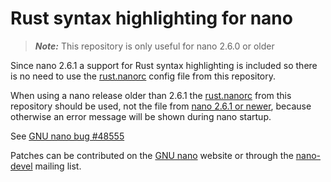 # Rust syntax highlighting for nano

> ***Note:*** This repository is only useful for nano 2.6.0 or older

Since nano 2.6.1 a support for Rust syntax highlighting is included so there
is no need to use the [rust.nanorc](rust.nanorc) config file from this repository.

When using a nano release older than 2.6.1 the [rust.nanorc](rust.nanorc) from this repository
should be used, not the file from
[nano 2.6.1 or newer](http://git.savannah.gnu.org/cgit/nano.git/plain/doc/syntax/rust.nanorc),
because otherwise an error message will be shown during nano startup.

See [GNU nano bug #48555](https://savannah.gnu.org/bugs/?48555)

Patches can be contributed on the
[GNU nano](https://savannah.gnu.org/patch/?group=nano) website or through the
[nano-devel](https://lists.gnu.org/mailman/listinfo/nano-devel) mailing list.

